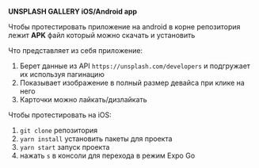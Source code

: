 **UNSPLASH GALLERY iOS/Android app**

Чтобы протестировать приложение на android в корне репозитория лежит **APK** файл который можно скачать и установить

Что представляет из себя приложение:

1. Берет данные из API `https://unsplash.com/developers` и подгружает их используя пагинацию
2. Показывает изображение в полный размер девайса при клике на него
3. Карточки можно лайкать/дизлайкать

Чтобы протестировать на iOS:
1. `git clone` репозитория
2. `yarn install` установить пакеты для проекта
3. `yarn start` запуск проекта
4. нажать `s` в консоли для перехода в режим Expo Go
